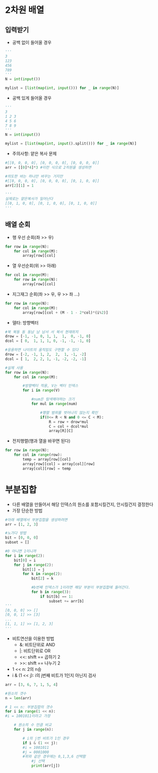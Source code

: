 # 2차원 배열
## 입력받기
- 공백 없이 들어올 경우
```py
'''
3
123
456
789
'''
N = int(input())

mylist = [list(map(int, input())) for _ in range(N)]
```

- 공백 있게 들어올 경우
```py
'''
3
1 2 3
4 5 6
7 8 9
'''
N = int(input())

mylist = [list(map(int, input().split())) for _ in range(N)]
```

- 주의사항: 얕은 복사 문제
```py
#[[0, 0, 0, 0], [0, 0, 0, 0], [0, 0, 0, 0]]
arr = [[0]*4]*3 #이런 식으로 2차원을 생성하면

#의도한 바는 하나만 바꾸는 거지만
#[[0, 0, 0, 0], [0, 0, 0, 0], [0, 1, 0, 0]]
arr[2][1] = 1

'''
실제로는 얕은복사가 일어난다
[[0, 1, 0, 0], [0, 1, 0, 0], [0, 1, 0, 0]]
'''
```

## 배열 순회
- 행 우선 순회(좌 >> 우)
```py
for row in range(N):
    for col in range(M):
        array[row][col]
```

- 열 우선순회(위 >> 아래)
```py
for col in range(M):
    for row in range(N):
        array[row][col]
```

- 지그재그 순회(좌 >> 우, 우 >> 좌 ...)
```py
for row in range(N):
    for col in range(M):
        array[row][col + (M - 1 - 2*col)*(i%2)]
```

- 델타: 방향벡터
```py
#북 북동 동 동남 남 남서 서 북서 현재위치
drow = [-1, -1, 0, 1, 1,  1,  0, -1, 0]
dcol = [ 0,  1, 1, 1, 0, -1, -1, -1, 0]

#응용하면 나이트의 움직임도 구현할 수 있다
drow = [-2, -1, 1, 2,  2,  1, -1, -2]
dcol = [ 1,  2, 2, 1, -1, -2, -2, -1]

#실제 사용
for row in range(N):
    for col in range(M):

        #방향벡터 적용, V는 벡터 인덱스
        for i in range(V)

            #num은 탐색해야하는 크기
            for mul in range(num)

                #행렬 범위를 벗어나지 않는지 확인
                if(0<= R < N and 0 <= C < M):
                    R = row + drow*mul
                    C = col + dcol*mul
                    array[R][C]
```

- 전치행렬(행과 열을 바꾸면 된다)
```py
for row in range(N):
    for col in range(row):
        temp = array[row][col]
        array[row][col] = array[col][row]
        array[col][row] = temp
```

# 부분집합
- 다른 배열을 만들어서 해당 인덱스의 원소를 포함시킬건지, 안시킬건지 결정한다
- 가장 단순한 방법
```py
#아래 배열에서 부분집합을 생성하려면
arr = [1, 2, 3]

#노가다 방법
bit = [0, 0, 0]
subset = []

#0 아니면 1이니까
for i in range(2):
    bit[0] = i
    for j in range(2):
        bit[1] = j
        for k in range(2):
            bit[2] = k

            #b번째 인덱스가 1이라면 해당 부분이 부분집합에 들어간다.
            for b in range(3):
                if bit[b] == 1:
                    subset += arr[b]
'''
[0, 0, 0] >> []
[0, 0, 1] >> [3]
...
[1, 1, 1] >> [1, 2, 3]
'''
```

- 비트연산을 이용한 방법
  - &: 비트단위로 AND
  - |: 비트단위로 OR
  - <<: shift == 곱하기 2
  - \>>: shift == 나누기 2
- 1 << n: 2의 n승
- i & (1 << j): i의 j번째 비트가 1인지 아닌지 검사
```py
arr = [3, 6, 7, 1, 5, 4]

#원소의 갯수
n = len(arr)

# 1 << n: 부분집합의 갯수
for i in range(1 << n):
#i = 1001011이라고 가정

    # 원소의 수 만큼 비교
    for j in range(n):

        # i의 j번 비트가 1인 경우
        if i & (1 << j):
        #i = 1001011
        #j = 0001000
        #위와 같은 경우에는 0,1,3,6 선택함
            #j 선택
            print(arr[j])
```